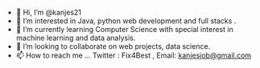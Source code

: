 - 👋 Hi, I’m @kanjes21
- 👀 I’m interested in Java, python web development and full stacks .
- 🌱 I’m currently learning Computer Science with special interest in machine learning and data analysis.
- 💞️ I’m looking to collaborate on web projects, data science.
- 📫 How to reach me ... Twitter : Fix4Best , Email: kanjesjob@gmail.com

<!---
kanjes21/kanjes21 is a ✨ special ✨ repository because its `README.md` (this file) appears on your GitHub profile.
You can click the Preview link to take a look at your changes.
--->
